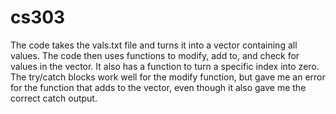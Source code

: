 # cs303

The code takes the vals.txt file and turns it into a vector containing all values. The code then uses functions to modify, add to, and check for values in the vector. It also has a function to turn a specific index into zero. The try/catch blocks work well for the modify function, but gave me an error for the function that adds to the vector, even though it also gave me the correct catch output.

